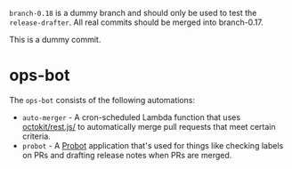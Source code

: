 `branch-0.18` is a dummy branch and should only be used to test the `release-drafter`. All real commits should be merged into branch-0.17.

This is a dummy commit.

# ops-bot

The `ops-bot` consists of the following automations:

- `auto-merger` - A cron-scheduled Lambda function that uses [octokit/rest.js/](https://github.com/octokit/rest.js/) to automatically merge pull requests that meet certain criteria.
- `probot` - A [Probot](https://github.com/probot/probot) application that's used for things like checking labels on PRs and drafting release notes when PRs are merged.
